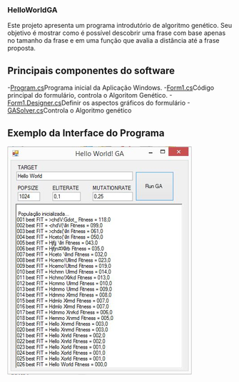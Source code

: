 ### HelloWorldGA

Este projeto apresenta um programa introdutório de algoritmo genético. Seu objetivo é mostrar como é possível 
descobrir uma frase com base apenas no tamanho da frase e em uma função que avalia a distância até a frase proposta. 

## Principais componentes do software

-[Program.cs](/HelloWorldGA/Program.cs)Programa inicial da Aplicação Windows.
-[Form1.cs](/HelloWorldGA/Program.cs)Código principal do formulário, controla o Algoritom Genético. 
-[Form1.Designer.cs](/HelloWorldGA/Program.cs)Definir os aspectos gráficos do formulário
-[GASolver.cs](/HelloWorldGA/Program.cs)Controla o Algoritmo genético

## Exemplo da Interface do Programa

![](/imagem/HelloWorldGA.JPG)
